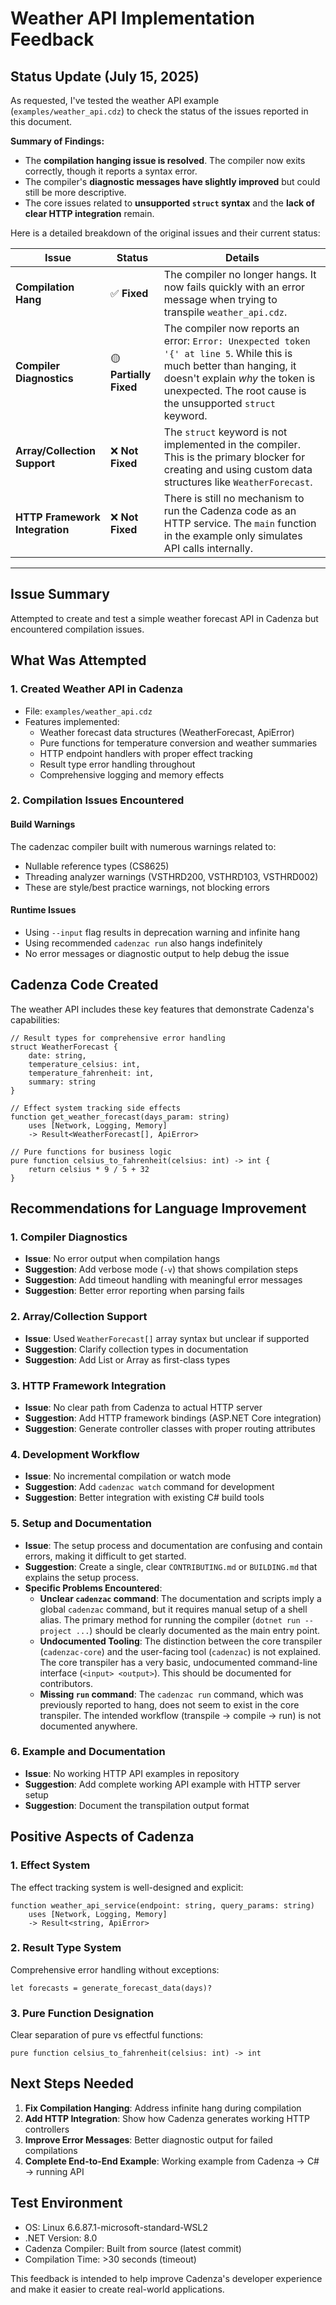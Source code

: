# Weather API Implementation Feedback

## Status Update (July 15, 2025)

As requested, I've tested the weather API example (`examples/weather_api.cdz`) to check the status of the issues reported in this document.

**Summary of Findings:**
- The **compilation hanging issue is resolved**. The compiler now exits correctly, though it reports a syntax error.
- The compiler's **diagnostic messages have slightly improved** but could still be more descriptive.
- The core issues related to **unsupported `struct` syntax** and the **lack of clear HTTP integration** remain.

Here is a detailed breakdown of the original issues and their current status:

| Issue | Status | Details |
|---|---|---|
| **Compilation Hang** | ✅ **Fixed** | The compiler no longer hangs. It now fails quickly with an error message when trying to transpile `weather_api.cdz`. |
| **Compiler Diagnostics** | 🟡 **Partially Fixed** | The compiler now reports an error: `Error: Unexpected token '{' at line 5`. While this is much better than hanging, it doesn't explain *why* the token is unexpected. The root cause is the unsupported `struct` keyword. |
| **Array/Collection Support** | ❌ **Not Fixed** | The `struct` keyword is not implemented in the compiler. This is the primary blocker for creating and using custom data structures like `WeatherForecast`. |
| **HTTP Framework Integration** | ❌ **Not Fixed** | There is still no mechanism to run the Cadenza code as an HTTP service. The `main` function in the example only simulates API calls internally. |

---

## Issue Summary
Attempted to create and test a simple weather forecast API in Cadenza but encountered compilation issues.

## What Was Attempted

### 1. Created Weather API in Cadenza
- File: `examples/weather_api.cdz`
- Features implemented:
  - Weather forecast data structures (WeatherForecast, ApiError)
  - Pure functions for temperature conversion and weather summaries
  - HTTP endpoint handlers with proper effect tracking
  - Result type error handling throughout
  - Comprehensive logging and memory effects

### 2. Compilation Issues Encountered

#### Build Warnings
The cadenzac compiler built with numerous warnings related to:
- Nullable reference types (CS8625)
- Threading analyzer warnings (VSTHRD200, VSTHRD103, VSTHRD002)
- These are style/best practice warnings, not blocking errors

#### Runtime Issues
- Using `--input` flag results in deprecation warning and infinite hang
- Using recommended `cadenzac run` also hangs indefinitely
- No error messages or diagnostic output to help debug the issue

## Cadenza Code Created

The weather API includes these key features that demonstrate Cadenza's capabilities:

```cadenza
// Result types for comprehensive error handling
struct WeatherForecast {
    date: string,
    temperature_celsius: int,
    temperature_fahrenheit: int,
    summary: string
}

// Effect system tracking side effects
function get_weather_forecast(days_param: string) 
    uses [Network, Logging, Memory] 
    -> Result<WeatherForecast[], ApiError>

// Pure functions for business logic
pure function celsius_to_fahrenheit(celsius: int) -> int {
    return celsius * 9 / 5 + 32
}
```

## Recommendations for Language Improvement

### 1. Compiler Diagnostics
- **Issue**: No error output when compilation hangs
- **Suggestion**: Add verbose mode (`-v`) that shows compilation steps
- **Suggestion**: Add timeout handling with meaningful error messages
- **Suggestion**: Better error reporting when parsing fails

### 2. Array/Collection Support
- **Issue**: Used `WeatherForecast[]` array syntax but unclear if supported
- **Suggestion**: Clarify collection types in documentation
- **Suggestion**: Add List<T> or Array<T> as first-class types

### 3. HTTP Framework Integration
- **Issue**: No clear path from Cadenza to actual HTTP server
- **Suggestion**: Add HTTP framework bindings (ASP.NET Core integration)
- **Suggestion**: Generate controller classes with proper routing attributes

### 4. Development Workflow
- **Issue**: No incremental compilation or watch mode
- **Suggestion**: Add `cadenzac watch` command for development
- **Suggestion**: Better integration with existing C# build tools

### 5. Setup and Documentation
- **Issue**: The setup process and documentation are confusing and contain errors, making it difficult to get started.
- **Suggestion**: Create a single, clear `CONTRIBUTING.md` or `BUILDING.md` that explains the setup process.
- **Specific Problems Encountered**:
    - **Unclear `cadenzac` command**: The documentation and scripts imply a global `cadenzac` command, but it requires manual setup of a shell alias. The primary method for running the compiler (`dotnet run --project ...`) should be clearly documented as the main entry point.
    - **Undocumented Tooling**: The distinction between the core transpiler (`cadenzac-core`) and the user-facing tool (`cadenzac`) is not explained. The core transpiler has a very basic, undocumented command-line interface (`<input> <output>`). This should be documented for contributors.
    - **Missing `run` command**: The `cadenzac run` command, which was previously reported to hang, does not seem to exist in the core transpiler. The intended workflow (transpile -> compile -> run) is not documented anywhere.

### 6. Example and Documentation
- **Issue**: No working HTTP API examples in repository
- **Suggestion**: Add complete working API example with HTTP server setup
- **Suggestion**: Document the transpilation output format

## Positive Aspects of Cadenza

### 1. Effect System
The effect tracking system is well-designed and explicit:
```cadenza
function weather_api_service(endpoint: string, query_params: string) 
    uses [Network, Logging, Memory] 
    -> Result<string, ApiError>
```

### 2. Result Type System
Comprehensive error handling without exceptions:
```cadenza
let forecasts = generate_forecast_data(days)?
```

### 3. Pure Function Designation
Clear separation of pure vs effectful functions:
```cadenza
pure function celsius_to_fahrenheit(celsius: int) -> int
```

## Next Steps Needed

1. **Fix Compilation Hanging**: Address infinite hang during compilation
2. **Add HTTP Integration**: Show how Cadenza generates working HTTP controllers
3. **Improve Error Messages**: Better diagnostic output for failed compilations
4. **Complete End-to-End Example**: Working example from Cadenza → C# → running API

## Test Environment
- OS: Linux 6.6.87.1-microsoft-standard-WSL2
- .NET Version: 8.0
- Cadenza Compiler: Built from source (latest commit)
- Compilation Time: >30 seconds (timeout)

This feedback is intended to help improve Cadenza's developer experience and make it easier to create real-world applications.